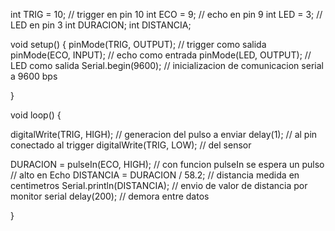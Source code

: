 int TRIG = 10;			// trigger en pin 10
int ECO = 9;			// echo en pin 9
int LED = 3;			// LED en pin 3
int DURACION;
int DISTANCIA;

void setup()
{
  pinMode(TRIG, OUTPUT); 	// trigger como salida
  pinMode(ECO, INPUT);		// echo como entrada
  pinMode(LED, OUTPUT);		// LED como salida
  Serial.begin(9600);  		// inicializacion de comunicacion serial a 9600 bps

}

void loop()
{
  
  digitalWrite(TRIG, HIGH); 		// generacion del pulso a enviar
  delay(1);				// al pin conectado al trigger
  digitalWrite(TRIG, LOW);		// del sensor
  
  DURACION = pulseIn(ECO, HIGH);	// con funcion pulseIn se espera un pulso
  					// alto en Echo
  DISTANCIA = DURACION / 58.2;		// distancia medida en centimetros
  Serial.println(DISTANCIA);		// envio de valor de distancia por monitor serial
  delay(200);				// demora entre datos


   
}
